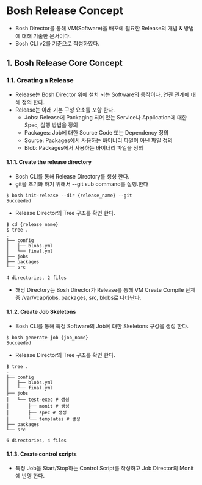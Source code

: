 #  Bosh Release Concept

- Bosh Director를 통해 VM(Software)을 배포에 필요한 Release의 개념 & 방법에 대해 기술한 문서이다.
- Bosh CLI v2를 기준으로 작성하였다.

## 1. Bosh Release Core Concept

### 1.1. Creating a Release
- Release는 Bosh Director 위에 설치 되는 Software의 동작이나, 연관 관계에 대해 정의 한다.
- Release는 아래 기본 구성 요소를 포함 한다.
	- Jobs: Release에 Packaging 되어 있는 Service나 Application에 대한 Spec, 실행 방법을 정의 
	- Packages: Job에 대한 Source Code 또는 Dependency 정의
	- Source: Packages에서 사용하는 바이너리 파일이 아닌 파일 정의
	- Blob: Packages에서 사용하는 바이너리 파일을 정의

#### 1.1.1. Create the release directory
- Bosh CLI를 통해 Release Directory를 생성 한다.
- git을 초기화 하기 위해서 --git sub command를 실행.한다
```
$ bosh init-release --dir {release_name} --git
Succeeded
```
- Release Director의 Tree 구조를 확인 한다.
```
$ cd {release_name}
$ tree .
.
├── config
│   ├── blobs.yml
│   └── final.yml
├── jobs
├── packages
└── src

4 directories, 2 files
```
- 해당 Directory는 Bosh Director가 Release를 통해 VM Create Compile 단계 중 /var/vcap/jobs, packages, src, blobs로 나타난다.

#### 1.1.2. Create Job Skeletons
- Bosh CLI를 통해 특정 Software의 Job에 대한 Skeletons 구성을 생성 한다.
```
$ bosh generate-job {job_name}
Succeeded
```
- Release Director의 Tree 구조를 확인 한다.
```
$ tree .
.
├── config
│   ├── blobs.yml
│   └── final.yml
├── jobs
│   └── test-exec # 생성
│       ├── monit # 생성
│       ├── spec # 생성
│       └── templates # 생성
├── packages
└── src

6 directories, 4 files
```
#### 1.1.3.  Create control scripts
- 특정 Job을 Start/Stop하는 Control Script를 작성하고 Job Director의 Monit에 반영 한다.

```

```
